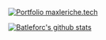 [![Portfolio maxleriche.tech](https://img.shields.io/website-up-down-green-red/http/shields.io.svg)](https://maxleriche.tech)


[![Batleforc's github stats](https://github-readme-stats.vercel.app/api?username=Batleforc&theme=blue-green)](https://github.com/Batleforc/github-readme-stats)

<!--
**batleforc/batleforc** is a ✨ _special_ ✨ repository because its `README.md` (this file) appears on your GitHub profile.

Here are some ideas to get you started:

- 🔭 I’m currently working on ...
- 🌱 I’m currently learning ...
- 👯 I’m looking to collaborate on ...
- 🤔 I’m looking for help with ...
- 💬 Ask me about ...
- 📫 How to reach me: ...
- 😄 Pronouns: ...
- ⚡ Fun fact: ...
-->
